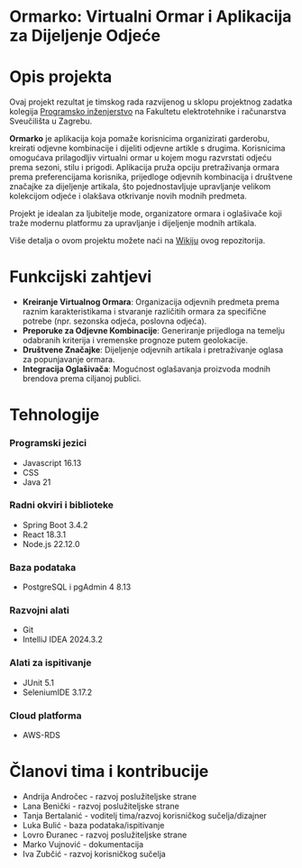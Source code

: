 # Ormarko: Virtualni Ormar i Aplikacija za Dijeljenje Odjeće

# Opis projekta

Ovaj projekt rezultat je timskog rada razvijenog u sklopu projektnog zadatka kolegija [Programsko inženjerstvo](https://www.fer.unizg.hr/predmet/proinz) na Fakultetu elektrotehnike i računarstva Sveučilišta u Zagrebu.

**Ormarko** je aplikacija koja pomaže korisnicima organizirati garderobu, kreirati odjevne kombinacije i dijeliti odjevne artikle s drugima. Korisnicima omogućava prilagodljiv virtualni ormar u kojem mogu razvrstati odjeću prema sezoni, stilu i prigodi. Aplikacija pruža opciju pretraživanja ormara prema preferencijama korisnika, prijedloge odjevnih kombinacija i društvene značajke za dijeljenje artikala, što pojednostavljuje upravljanje velikom kolekcijom odjeće i olakšava otkrivanje novih modnih predmeta.

Projekt je idealan za ljubitelje mode, organizatore ormara i oglašivače koji traže modernu platformu za upravljanje i dijeljenje modnih artikala.

Više detalja o ovom projektu možete naći na [Wikiju](https://github.com/vujnovicmarko/Ormarko/wiki) ovog repozitorija.

# Funkcijski zahtjevi
- **Kreiranje Virtualnog Ormara**: Organizacija odjevnih predmeta prema raznim karakteristikama i stvaranje različitih ormara za specifične potrebe (npr. sezonska odjeća, poslovna odjeća).
- **Preporuke za Odjevne Kombinacije**: Generiranje prijedloga na temelju odabranih kriterija i vremenske prognoze putem geolokacije.
- **Društvene Značajke**: Dijeljenje odjevnih artikala i pretraživanje oglasa za popunjavanje ormara.
- **Integracija Oglašivača**: Mogućnost oglašavanja proizvoda modnih brendova prema ciljanoj publici.

# Tehnologije
### Programski jezici
- Javascript 16.13
- CSS
- Java 21
### Radni okviri i biblioteke
- Spring Boot 3.4.2
- React 18.3.1
- Node.js 22.12.0
### Baza podataka
- PostgreSQL i pgAdmin 4 8.13
### Razvojni alati
- Git
- IntelliJ IDEA 2024.3.2
### Alati za ispitivanje
- JUnit 5.1
- SeleniumIDE 3.17.2
### Cloud platforma
- AWS-RDS

# Članovi tima i kontribucije
- Andrija Andročec - razvoj poslužiteljske strane  
- Lana Benički - razvoj poslužiteljske strane  
- Tanja Bertalanić - voditelj tima/razvoj korisničkog sučelja/dizajner  
- Luka Bulić - baza podataka/ispitivanje  
- Lovro Đuranec - razvoj poslužiteljske strane  
- Marko Vujnović - dokumentacija  
- Iva Zubčić - razvoj korisničkog sučelja  
